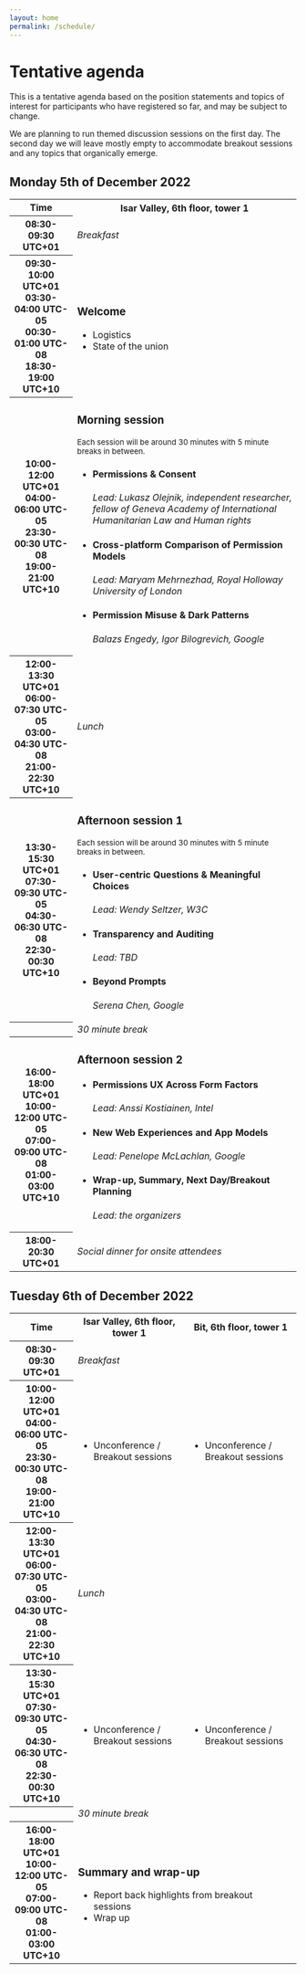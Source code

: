 ```yaml
---
layout: home
permalink: /schedule/
---
```


# Tentative agenda

This is a tentative agenda based on the position statements and topics of interest for participants who have registered so far, and may be subject to change.

We are planning to run themed discussion sessions on the first day. The second day we will leave mostly empty to accommodate breakout sessions and any topics that organically emerge.

## Monday 5th of December 2022

<table class="zebra">
    <tr>
        <th>Time</th>
        <th>Isar Valley, 6th floor, tower 1</th>
    </tr>
    <tr>
        <th>
            <strong>08:30-09:30 <wbr>UTC+01</strong>
        </th>
        <td>
            <i>Breakfast</i>
        </td>
    </tr>
    <tr>
        <th>
            <strong>09:30-10:00 UTC+01</strong>
            <span class="hide-mobile">
                <br>
                03:30-04:00 UTC-05<br>
                00:30-01:00 UTC-08<br>
                18:30-19:00 UTC+10<br>
            </span>
        </th>
        <td>
            <h3 class="session-title">Welcome</h3>
            <ul>
                <li>Logistics</li>
                <li>State of the union</li>
            </ul>
        </td>
    </tr>
    <tr>
        <th>
            <strong>10:00-12:00 UTC+01</strong>
            <span class="hide-mobile">
                <br>
                04:00-06:00 UTC-05<br>
                23:30-00:30 UTC-08<br>
                19:00-21:00 UTC+10<br>
            </span>
        </th>
        <td>
            <h3 class="session-title">Morning session</h3>
            <small>Each session will be around 30 minutes with 5 minute breaks in between.</small>
            <ul>
                <li>
                    <h4>Permissions & Consent</h4>
                    <p><i>Lead: Lukasz Olejnik, independent researcher, fellow of Geneva Academy of International Humanitarian Law and Human rights</i></p>
                </li>
                <li>
                    <h4>Cross-platform Comparison of Permission Models</h4>
                    <p><i>Lead: Maryam Mehrnezhad, Royal Holloway University of London</i></p>
                </li>
                <li>
                    <h4>Permission Misuse & Dark Patterns</h4>
                    <p><i>Balazs Engedy, Igor Bilogrevich, Google</i></p>
                </li>
            </ul>
        </td>
    </tr>
    <tr>
        <th>
            <strong>12:00-13:30 <wbr>UTC+01</strong>
            <span class="hide-mobile">
                <br>
                06:00-07:30 UTC-05<br>
                03:00-04:30 UTC-08<br>
                21:00-22:30 UTC+10<br>
            </span>
        </th>
        <td>
            <i>Lunch</i>
        </td>
    </tr>
    <tr>
        <th>
            <strong>13:30-15:30 UTC+01</strong>
            <span class="hide-mobile">
                <br>
                07:30-09:30 UTC-05<br>
                04:30-06:30 UTC-08<br>
                22:30-00:30 UTC+10<br>
            </span>
        </th>
        <td>
            <h3 class="session-title">Afternoon session 1</h3>
            <small>Each session will be around 30 minutes with 5 minute breaks in between.</small>
            <ul>
                <li>
                    <h4>User-centric Questions & Meaningful Choices</h4>
                    <p><i>Lead: Wendy Seltzer, W3C</i></p>
                </li>
                <li>
                    <h4>Transparency and Auditing</h4>
                    <p><i>Lead: TBD</i></p>
                </li>
                <li>
                    <h4>Beyond Prompts</h4>
                    <p><i>Serena Chen, Google</i></p>
                </li>
            </ul>
        </td>
    </tr>
    <tr>
        <th>
        </th>
        <td>
            <i>30 minute break</i>
        </td>
    </tr>
    <tr>
        <th>
            <strong>16:00-18:00 UTC+01</strong>
            <span class="hide-mobile">
                <br>
                10:00-12:00 UTC-05<br>
                07:00-09:00 UTC-08<br>
                01:00-03:00 UTC+10<br>
            </span>
        </th>
        <td>
            <h3 class="session-title">Afternoon session 2</h3>
            <ul>
                <li>
                    <h4>Permissions UX Across Form Factors</h4>
                    <p><i>Lead: Anssi Kostiainen, Intel</i></p>
                </li>
                <li>
                    <h4>New Web Experiences and App Models</h4>
                    <p><i>Lead: Penelope McLachlan, Google</i></p>
                </li>
                <li>
                    <h4>Wrap-up, Summary, Next Day/Breakout Planning</h4>
                    <p><i>Lead: the organizers</i></p>
                </li>
            </ul>
        </td>
    </tr>
    <tr>
        <th>
            <strong>18:00-20:30 <wbr>UTC+01</strong>
        </th>
        <td>
            <i>Social dinner for onsite attendees</i>
        </td>
    </tr>
</table>


## Tuesday 6th of December 2022

<table class="zebra">
    <tr>
        <th>Time</th>
        <th>Isar Valley, 6th floor, tower 1</th>
        <th>Bit, 6th floor, tower 1</th>
    </tr>
    <tr>
        <th>
            <strong>08:30-09:30 <wbr>UTC+01</strong>
        </th>
        <td colspan="2">
            <i>Breakfast</i>
        </td>
    </tr>
    <tr>
        <th>
            <strong>10:00-12:00 UTC+01</strong>
            <span class="hide-mobile">
                <br>
                04:00-06:00 UTC-05<br>
                23:30-00:30 UTC-08<br>
                19:00-21:00 UTC+10<br>
            </span>
        </th>
        <td>
            <ul>
                <li>Unconference / Breakout sessions</li>
            </ul>
        </td>
        <td>
            <ul>
                <li>Unconference / Breakout sessions</li>
            </ul>
        </td>
    </tr>
    <tr>
        <th>
            <strong>12:00-13:30 <wbr>UTC+01</strong>
            <span class="hide-mobile">
                <br>
                06:00-07:30 UTC-05<br>
                03:00-04:30 UTC-08<br>
                21:00-22:30 UTC+10<br>
            </span>
        </th>
        <td colspan="2">
            <i>Lunch</i>
        </td>
    </tr>
    <tr>
        <th>
            <strong>13:30-15:30 UTC+01</strong>
            <span class="hide-mobile">
                <br>
                07:30-09:30 UTC-05<br>
                04:30-06:30 UTC-08<br>
                22:30-00:30 UTC+10<br>
            </span>
        </th>
        <td>
            <ul>
                <li>Unconference / Breakout sessions</li>
            </ul>
        </td>
        <td>
            <ul>
                <li>Unconference / Breakout sessions</li>
            </ul>
        </td>
    </tr>
    <tr>
        <th>
        </th>
        <td colspan="2">
            <i>30 minute break</i>
        </td>
    </tr>
    <tr>
        <th>
            <strong>16:00-18:00 UTC+01</strong>
            <span class="hide-mobile">
                <br>
                10:00-12:00 UTC-05<br>
                07:00-09:00 UTC-08<br>
                01:00-03:00 UTC+10<br>
            </span>
        </th>
        <td colspan="2">
            <h3 class="session-title">Summary and wrap-up</h3>
            <ul>
                <li>Report back highlights from breakout sessions</li>
                <li>Wrap up</li>
            </ul>
        </td>
    </tr>
</table>
